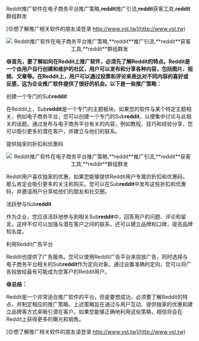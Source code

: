 Reddit推广软件在电子商务平台推广策略,**reddit**推广引流,**reddit**获客工具,**reddit**群组群发

[😍想了解推广相关软件的朋友请登录 http://www.vst.tw](http://www.vst.tw)

 <center><img src="https://vst.tw/MP4/tuiguang/png/3.png" alt="Reddit推广软件在电子商务平台推广策略,**reddit**推广引流,**reddit**获客工具,**reddit**群组群发"></center>

**😄首先，要了解如何在Reddit上推广软件，必须先了解Reddit的特点。Reddit是一个由用户自行创建和维护的社区，用户可以发布和分享各种内容，包括图片、视频、文章等。在Reddit上，用户可以通过投票和评论来表达对不同内容的喜好或反感，这为企业推广软件提供了很好的机会。以下是一些推广策略：**

创建一个专门的Sub**reddit**

在Reddit上，Sub**reddit**是一个专门的主题板块。如果您的软件与某个特定主题相关，例如电子商务平台，您可以创建一个专门的Sub**reddit**，以便集中讨论与此相关的话题。通过发布与电子商务平台有关的内容，例如教程、技巧和经验分享，您可以吸引更多的潜在客户，并建立与他们的联系。

提供独家的折扣和优惠码

 <center><img src="https://vst.tw/MP4/tuiguang/png/3.png" alt="Reddit推广软件在电子商务平台推广策略,**reddit**推广引流,**reddit**获客工具,**reddit**群组群发"></center>

Reddit用户喜欢独家的优惠，如果您能够提供Reddit用户专属的折扣和优惠码，那么肯定会吸引更多的关注和购买。您可以在Sub**reddit**中发布这些折扣和优惠码，并邀请用户分享给他们的朋友和社交圈。

活跃参与Sub**reddit**

作为企业，您应该活跃地参与到相关Sub**reddit**中，回答用户的问题、评论和留言。这样不仅可以加强与潜在客户之间的联系，还可以建立品牌和口碑，提高品牌知名度。

利用Reddit广告平台

Reddit也提供了广告服务。您可以使用Reddit广告平台来投放广告，同时选择与电子商务平台相关的Sub**reddit**作为定向对象。通过设置准确的定向，您可以将广告投放给最有可能成为您客户的Reddit用户。

**😄总结：**

Reddit是一个非常适合推广软件的平台，但是要想成功，必须要了解Reddit的特点，并制定相应的推广策略。上述策略旨在通过与用户互动、提供独家的优惠和建立品牌等方式来吸引潜在客户。如果您能够正确地利用这些策略，相信将会在Reddit上获得更多的曝光和销售。

[😍想了解推广相关软件的朋友请登录 http://www.vst.tw](http://www.vst.tw)



